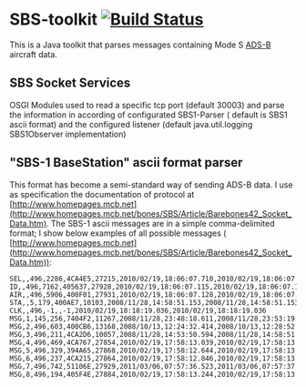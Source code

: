 SBS-toolkit  [![Build Status](https://travis-ci.org/Odyno/SBS-toolkit.png?branch=master)](https://travis-ci.org/Odyno/SBS-toolkit)
===========
This is a Java toolkit that parses messages containing Mode S [ADS-B](http://en.wikipedia.org/wiki/Automatic_dependent_surveillance-broadcast) aircraft data.

SBS Socket Services
--------------------------------
OSGI Modules  used to read a specific tcp port (default 30003) and parse the information in according of configurated SBS1-Parser ( default is SBS1 ascii format) and the configured listener (default java.util.logging  SBS1Observer implementation)


"SBS-1 BaseStation" ascii format parser  
-----------------------------------------------
This format has become a semi-standard way of sending ADS-B data. I use as specification the documentation of protocol at [http://www.homepages.mcb.net](http://www.homepages.mcb.net/bones/SBS/Article/Barebones42_Socket_Data.htm).
The SBS-1 ascii messages are in a simple comma-delimited format; I show below examples of all possible messages ( [http://www.homepages.mcb.net](http://www.homepages.mcb.net/bones/SBS/Article/Barebones42_Socket_Data.htm)):

```
SEL,,496,2286,4CA4E5,27215,2010/02/19,18:06:07.710,2010/02/19,18:06:07.710,RYR1427
ID,,496,7162,405637,27928,2010/02/19,18:06:07.115,2010/02/19,18:06:07.115,EZY691A
AIR,,496,5906,400F01,27931,2010/02/19,18:06:07.128,2010/02/19,18:06:07.128
STA,,5,179,400AE7,10103,2008/11/28,14:58:51.153,2008/11/28,14:58:51.153,RM
CLK,,496,-1,,-1,2010/02/19,18:18:19.036,2010/02/19,18:18:19.036
MSG,1,145,256,7404F2,11267,2008/11/28,23:48:18.611,2008/11/28,23:53:19.161,RJA1118,,,,,,,,,,,
MSG,2,496,603,400CB6,13168,2008/10/13,12:24:32.414,2008/10/13,12:28:52.074,,,0,76.4,258.3,54.05735,-4.38826,,,,,,0
MSG,3,496,211,4CA2D6,10057,2008/11/28,14:53:50.594,2008/11/28,14:58:51.153,,37000,,,51.45735,-1.02826,,,0,0,0,0
MSG,4,496,469,4CA767,27854,2010/02/19,17:58:13.039,2010/02/19,17:58:13.368,,,288.6,103.2,,,-832,,,,,
MSG,5,496,329,394A65,27868,2010/02/19,17:58:12.644,2010/02/19,17:58:13.368,,10000,,,,,,,0,,0,0
MSG,6,496,237,4CA215,27864,2010/02/19,17:58:12.846,2010/02/19,17:58:13.368,,33325,,,,,,0271,0,0,0,0
MSG,7,496,742,51106E,27929,2011/03/06,07:57:36.523,2011/03/06,07:57:37.054,,3775,,,,,,,,,,0
MSG,8,496,194,405F4E,27884,2010/02/19,17:58:13.244,2010/02/19,17:58:13.368,,,,,,,,,,,,0
```
